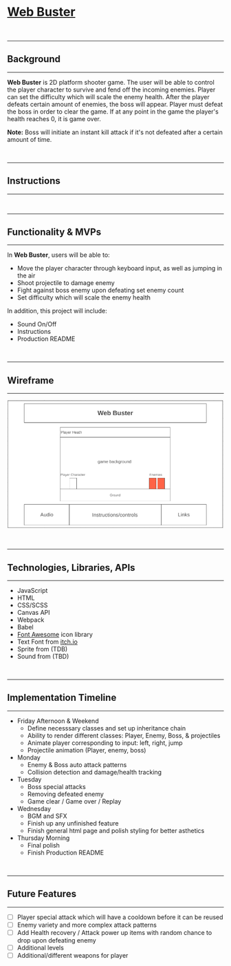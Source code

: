 # [**Web Buster**](https://jiamin-zou.github.io/web-buster/)

<br>

---
## Background
---
**Web Buster** is 2D platform shooter game. The user will be able to control the player character to survive and fend off the incoming enemies. Player can set the difficulty which will scale the enemy health. After the player defeats certain amount of enemies, the boss will appear. Player must defeat the boss in order to clear the game. If at any point in the game the player's health reaches 0, it is game over.

**Note:** Boss will initiate an instant kill attack if it's not defeated after a certain amount of time.

<br>

---
## Instructions
---


<br>

---
## Functionality & MVPs
---
In **Web Buster**, users will be able to:

- Move the player character through keyboard input, as well as jumping in the air
- Shoot projectile to damage enemy
- Fight against boss enemy upon defeating set enemy count
- Set difficulty which will scale the enemy health

In addition, this project will include:
- Sound On/Off
- Instructions
- Production README

<br>

---
## Wireframe
---
<!-- https://wireframe.cc/UwwqTd -->
![wireframe](./src/assets/images/readme/project_wireframe.png)

<br>

---
## Technologies, Libraries, APIs
---
- JavaScript
- HTML
- CSS/SCSS
- Canvas API
- Webpack
- Babel
- [Font Awesome](https://fontawesome.com/) icon library
- Text Font from [itch.io](https://tinyworlds.itch.io/free-pixel-font-thaleah)
- Sprite from (TDB)
- Sound from (TBD)

<br>

---
## Implementation Timeline
---
- Friday Afternoon & Weekend
    - Define necesssary classes and set up inheritance chain
    - Ability to render different classes: Player, Enemy, Boss, & projectiles
    - Animate player corresponding to input: left, right, jump
    - Projectile animation (Player, enemy, boss)
- Monday
    - Enemy & Boss auto attack patterns
    - Collision detection and damage/health tracking
- Tuesday
    - Boss special attacks
    - Removing defeated enemy
    - Game clear / Game over / Replay
- Wednesday
    - BGM and SFX
    - Finish up any unfinished feature
    - Finish general html page and polish styling for better asthetics
- Thursday Morning
    - Final polish
    - Finish Production README

<br>

---
## Future Features
---
- [ ] Player special attack which will have a cooldown before it can be reused
- [ ] Enemy variety and more complex attack patterns
- [ ] Add Health recovery / Attack power up items with random chance to drop upon defeating enemy
- [ ] Additional levels
- [ ] Additional/different weapons for player

<!-- &check; -->
<!-- &cross; -->